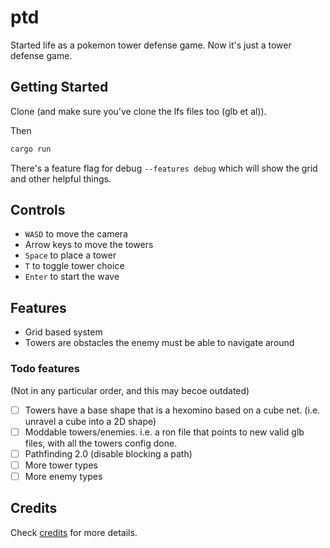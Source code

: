 # ptd

Started life as a pokemon tower defense game. Now it's just a tower defense game.

## Getting Started

Clone (and make sure you've clone the lfs files too (glb et al)).

Then

```bash
cargo run
```

There's a feature flag for debug `--features debug` which will show the grid and other helpful things.

## Controls

- `WASD` to move the camera
- Arrow keys to move the towers
- `Space` to place a tower
- `T` to toggle tower choice
- `Enter` to start the wave

## Features

- Grid based system
- Towers are obstacles the enemy must be able to navigate around

### Todo features

(Not in any particular order, and this may becoe outdated)

- [ ] Towers have a base shape that is a hexomino based on a cube net. (i.e. unravel a cube into a 2D shape)
- [ ] Moddable towers/enemies. i.e. a ron file that points to new valid glb files, with all the towers config done.
- [ ] Pathfinding 2.0 (disable blocking a path)
- [ ] More tower types
- [ ] More enemy types

## Credits

Check [credits](assets/credits.md) for more details.
